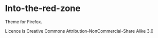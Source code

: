# Into-the-red-zone

Theme for Firefox.

Licence is Creative Commons Attribution-NonCommercial-Share Alike 3.0
